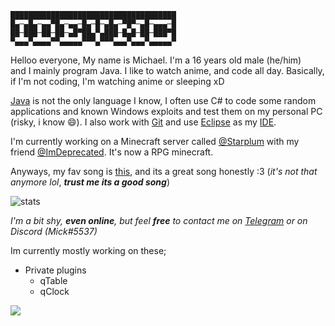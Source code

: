 
```
█████████████████████████████████████
█▄─▄█▄─▄▄▀█▄─▄▄─█▄─█─▄█▄─▀█▀─▄█─▄▄▄─█
██─███─██─██─▄█▀██▄▀▄███─█▄█─██─███▀█
▀▄▄▄▀▄▄▄▄▀▀▄▄▄▄▄▀▀▀▄▀▀▀▄▄▄▀▄▄▄▀▄▄▄▄▄▀
```

Helloo everyone, My name is Michael. I'm a 16 years old male (he/him)  
and I mainly program Java. I like to watch anime, and code all day.
Basically, if I'm not coding, I'm watching anime or sleeping xD

[Java](https://java.com) is not the only language I know, I often use C# to code some random applications
and known Windows exploits and test them on my personal PC (risky, i know 😄). I also
work with [Git](https://git-scm.com/) and use [Eclipse](https://www.eclipse.org/) as my [IDE](https://en.wikipedia.org/wiki/Integrated_development_environment).

I'm currently working on a Minecraft server called [@Starplum](https://github.com/Starplum) with my
friend [@ImDeprecated](https://github.com/ImDeprecated). It's now a RPG minecraft. 

Anyways, my fav song is [this](https://youtu.be/0opZqh_TprM), and its a great song honestly :3 (*it's not that anymore lol*, ***trust me its a good song***)


![stats](https://github-readme-stats.vercel.app/api?username=idevmc&show_icons=true&hide_border=true) <br/>

*I'm a bit shy, **even online**, but feel **free** to contact me on [Telegram](https://t.me/impdevmc) or on Discord (Mick#5537)*

Im currently mostly working on these; <br>

* Private plugins
  - qTable
  - qClock
  

<a href="https://github.com/iDevMC/Modules">
  <img align="left" src="https://github-readme-stats.vercel.app/api/pin/?username=idevmc&repo=Modules" />
</a>

